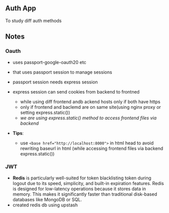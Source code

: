## Auth App
To study diff auth methods

## Notes

### Oauth
- uses passport-google-oauth20 etc
- that uses passport session to manage sessions
- passport session needs express session
- express session can send cookies from backend to frontned 
    - while using diff frontend andb ackend hosts only if both have https
    - only if frontend and baclemd are on same site(using nginx proxy or setting express.static())
    - *we are using express.static() method to access frontend files via backend*

- **Tips**:
    - use `<base href="http://localhost:8000">` in html head to avoid rewriting baseurl in html (while accessing frontend files via backend express.static())

### JWT
- **Redis** is particularly well-suited for token blacklisting token during logout due to its speed, simplicity, and built-in expiration features. Redis is designed for low-latency operations because it stores data in memory. This makes it significantly faster than traditional disk-based databases like MongoDB or SQL.
- created redis db using upstash